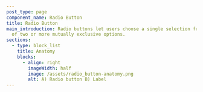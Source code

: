 ```yaml
---
post_type: page
component_name: Radio Button
title: Radio Button
main_introduction: Radio buttons let users choose a single selection from a list
  of two or more mutually exclusive options.
sections:
  - type: block_list
    title: Anatomy
    blocks:
      - align: right
        imageWidth: half
        image: /assets/radio_button-anatomy.png
        alt: A) Radio button B) Label
---
```

